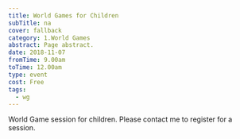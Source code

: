 ```yaml
---
title: World Games for Children
subTitle: na
cover: fallback
category: 1.World Games
abstract: Page abstract.
date: 2018-11-07
fromTime: 9.00am
toTime: 12.00am
type: event
cost: Free
tags:
  - wg
---
```


World Game session for children. Please contact me to register for a session.

